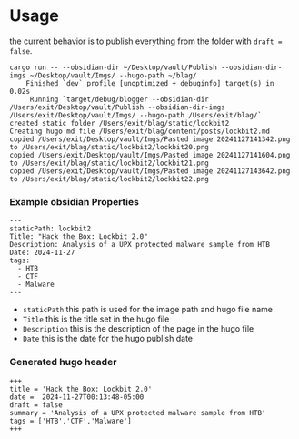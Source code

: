 

# Usage

the current behavior is to publish everything from the folder with `draft = false`.

```
cargo run -- --obsidian-dir ~/Desktop/vault/Publish --obsidian-dir-imgs ~/Desktop/vault/Imgs/ --hugo-path ~/blag/
    Finished `dev` profile [unoptimized + debuginfo] target(s) in 0.02s
     Running `target/debug/blogger --obsidian-dir /Users/exit/Desktop/vault/Publish --obsidian-dir-imgs /Users/exit/Desktop/vault/Imgs/ --hugo-path /Users/exit/blag/`
created static folder /Users/exit/blag/static/lockbit2
Creating hugo md file /Users/exit/blag/content/posts/lockbit2.md
copied /Users/exit/Desktop/vault/Imgs/Pasted image 20241127141342.png to /Users/exit/blag/static/lockbit2/lockbit20.png
copied /Users/exit/Desktop/vault/Imgs/Pasted image 20241127141604.png to /Users/exit/blag/static/lockbit2/lockbit21.png
copied /Users/exit/Desktop/vault/Imgs/Pasted image 20241127143642.png to /Users/exit/blag/static/lockbit2/lockbit22.png
```

### Example obsidian Properties

```
---
staticPath: lockbit2
Title: "Hack the Box: Lockbit 2.0"
Description: Analysis of a UPX protected malware sample from HTB
Date: 2024-11-27
tags:
  - HTB
  - CTF
  - Malware
---
```

- `staticPath` this path is used for the image path and hugo file name
- `Title` this is the title set in the hugo file
- `Description` this is the description of the page in the hugo file
- `Date` this is the date for the hugo publish date


### Generated hugo header

```
+++
title = 'Hack the Box: Lockbit 2.0'
date =  2024-11-27T00:13:48-05:00
draft = false
summary = 'Analysis of a UPX protected malware sample from HTB'
tags = ['HTB','CTF','Malware']
+++
```